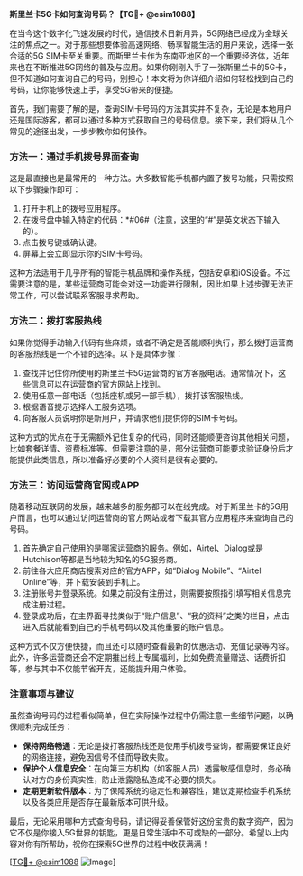 **斯里兰卡5G卡如何查询号码？【TG💪+ @esim1088】**

在当今这个数字化飞速发展的时代，通信技术日新月异，5G网络已经成为全球关注的焦点之一。对于那些想要体验高速网络、畅享智能生活的用户来说，选择一张合适的5G SIM卡至关重要。而斯里兰卡作为东南亚地区的一个重要经济体，近年来也在不断推进5G网络的普及与应用。如果你刚刚入手了一张斯里兰卡的5G卡，但不知道如何查询自己的号码，别担心！本文将为你详细介绍如何轻松找到自己的号码，让你能够快速上手，享受5G带来的便捷。

首先，我们需要了解的是，查询SIM卡号码的方法其实并不复杂，无论是本地用户还是国际游客，都可以通过多种方式获取自己的号码信息。接下来，我们将从几个常见的途径出发，一步步教你如何操作。

### 方法一：通过手机拨号界面查询

这是最直接也是最常用的一种方法。大多数智能手机都内置了拨号功能，只需按照以下步骤操作即可：

1. 打开手机上的拨号应用程序。
2. 在拨号盘中输入特定的代码：*#06#（注意，这里的“#”是英文状态下输入的）。
3. 点击拨号键或确认键。
4. 屏幕上会立即显示你的SIM卡号码。

这种方法适用于几乎所有的智能手机品牌和操作系统，包括安卓和iOS设备。不过需要注意的是，某些运营商可能会对这一功能进行限制，因此如果上述步骤无法正常工作，可以尝试联系客服寻求帮助。

### 方法二：拨打客服热线

如果你觉得手动输入代码有些麻烦，或者不确定是否能顺利执行，那么拨打运营商的客服热线是一个不错的选择。以下是具体步骤：

1. 查找并记住你所使用的斯里兰卡5G运营商的官方客服电话。通常情况下，这些信息可以在运营商的官方网站上找到。
2. 使用任意一部电话（包括座机或另一部手机），拨打该客服热线。
3. 根据语音提示选择人工服务选项。
4. 向客服人员说明你是新用户，并请求他们提供你的SIM卡号码。

这种方式的优点在于无需额外记住复杂的代码，同时还能顺便咨询其他相关问题，比如套餐详情、资费标准等。但需要注意的是，部分运营商可能要求验证身份后才能提供此类信息，所以准备好必要的个人资料是很有必要的。

### 方法三：访问运营商官网或APP

随着移动互联网的发展，越来越多的服务都可以在线完成。对于斯里兰卡的5G用户而言，也可以通过访问运营商的官方网站或者下载其官方应用程序来查询自己的号码。

1. 首先确定自己使用的是哪家运营商的服务。例如，Airtel、Dialog或是Hutchison等都是当地较为知名的5G服务商。
2. 前往各大应用商店搜索对应的官方APP，如“Dialog Mobile”、“Airtel Online”等，并下载安装到手机上。
3. 注册账号并登录系统。如果之前没有注册过，则需要按照指引填写相关信息完成注册过程。
4. 登录成功后，在主界面寻找类似于“账户信息”、“我的资料”之类的栏目，点击进入后就能看到自己的手机号码以及其他重要的账户信息。

这种方式不仅方便快捷，而且还可以随时查看最新的优惠活动、充值记录等内容。此外，许多运营商还会不定期推出线上专属福利，比如免费流量赠送、话费折扣等，参与其中不仅能节省开支，还能提升用户体验。

### 注意事项与建议

虽然查询号码的过程看似简单，但在实际操作过程中仍需注意一些细节问题，以确保顺利完成任务：

- **保持网络畅通**：无论是拨打客服热线还是使用手机拨号查询，都需要保证良好的网络连接，避免因信号不佳而导致失败。
- **保护个人信息安全**：在向第三方机构（如客服人员）透露敏感信息时，务必确认对方的身份真实性，防止泄露隐私造成不必要的损失。
- **定期更新软件版本**：为了保障系统的稳定性和兼容性，建议定期检查手机系统以及各类应用是否存在最新版本可供升级。

最后，无论采用哪种方式查询号码，请记得妥善保管好这份宝贵的数字资产，因为它不仅是你接入5G世界的钥匙，更是日常生活中不可或缺的一部分。希望以上内容对你有所帮助，祝你在探索5G世界的过程中收获满满！

[[TG💪+ @esim1088](https://t.me/s/esim1088) ![Image](https://i.postimg.cc/4NQfJmqS/Snipaste-2025-05-13-00-14-12.png)]